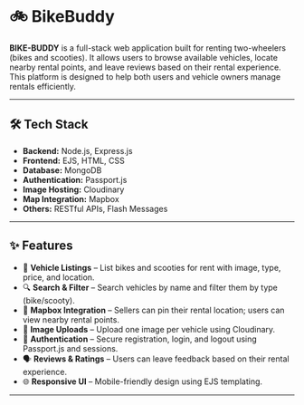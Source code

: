 # 🚲 BikeBuddy

**BIKE-BUDDY** is a full-stack web application built for renting two-wheelers (bikes and scooties). It allows users to browse available vehicles, locate nearby rental points, and leave reviews based on their rental experience. This platform is designed to help both users and vehicle owners manage rentals efficiently.

---

## 🛠️ Tech Stack

- **Backend:** Node.js, Express.js
- **Frontend:** EJS, HTML, CSS
- **Database:** MongoDB
- **Authentication:** Passport.js 
- **Image Hosting:** Cloudinary
- **Map Integration:** Mapbox
- **Others:** RESTful APIs, Flash Messages

---

## ✨ Features

- 🛵 **Vehicle Listings** – List bikes and scooties for rent with image, type, price, and location.
- 🔍 **Search & Filter** – Search vehicles by name and filter them by type (bike/scooty).
- 📍 **Mapbox Integration** – Sellers can pin their rental location; users can view nearby rental points.
- 📸 **Image Uploads** – Upload one image per vehicle using Cloudinary.
- 🔐 **Authentication** – Secure registration, login, and logout using Passport.js and sessions.
- 🗣️ **Reviews & Ratings** – Users can leave feedback based on their rental experience.
- 🌐 **Responsive UI** – Mobile-friendly design using EJS templating.

---
